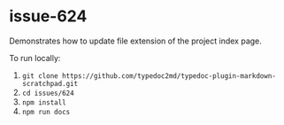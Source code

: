# issue-624

Demonstrates how to update file extension of the project index page.

To run locally:

1. `git clone https://github.com/typedoc2md/typedoc-plugin-markdown-scratchpad.git`
2. `cd issues/624`
3. `npm install`
4. `npm run docs`
